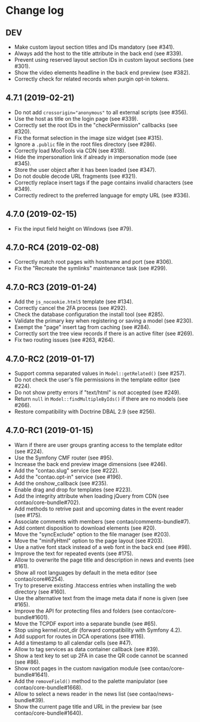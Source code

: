 # Change log

## DEV

 * Make custom layout section titles and IDs mandatory (see #341).
 * Always add the host to the title attribute in the back end (see #339).
 * Prevent using reserved layout section IDs in custom layout sections (see #301).
 * Show the video elements headline in the back end preview (see #382).
 * Correctly check for related records when purgin opt-in tokens.

## 4.7.1 (2019-02-21)

 * Do not add `crossorigin="anonymous"` to all external scripts (see #356).
 * Use the host as title on the login page (see #339).
 * Correctly set the root IDs in the "checkPermission" callbacks (see #320).
 * Fix the format selection in the image size widget (see #315).
 * Ignore a `.public` file in the root files directory (see #286).  
 * Correctly load MooTools via CDN (see #318).
 * Hide the impersonation link if already in impersonation mode (see #345).
 * Store the user object after it has been loaded (see #347).
 * Do not double decode URL fragments (see #321).
 * Correctly replace insert tags if the page contains invalid characters (see #349).
 * Correctly redirect to the preferred language for empty URL (see #336).

## 4.7.0 (2019-02-15)

 * Fix the input field height on Windows (see #79).

## 4.7.0-RC4 (2019-02-08)

 * Correctly match root pages with hostname and port (see #306).
 * Fix the "Recreate the symlinks" maintenance task (see #299).

## 4.7.0-RC3 (2019-01-24)

 * Add the `js_nocookie.html5` template (see #134).
 * Correctly cancel the 2FA process (see #292).
 * Check the database configuration the install tool (see #285).
 * Validate the primary key when registering or saving a model (see #230).
 * Exempt the "page" insert tag from caching (see #284).
 * Correctly sort the tree view records if there is an active filter (see #269).
 * Fix two routing issues (see #263, #264). 

## 4.7.0-RC2 (2019-01-17)

 * Support comma separated values in `Model::getRelated()` (see #257).
 * Do not check the user's file permissions in the template editor (see #224).
 * Do not show pretty errors if "text/html" is not accepted (see #249).
 * Return `null` in `Model::findMultipleByIds()` if there are no models (see #266).
 * Restore compatibility with Doctrine DBAL 2.9 (see #256).

## 4.7.0-RC1 (2019-01-15)

 * Warn if there are user groups granting access to the template editor (see #224).
 * Use the Symfony CMF router (see #95).
 * Increase the back end preview image dimensions (see #246).
 * Add the "contao.slug" service (see #222).
 * Add the "contao.opt-in" service (see #196).
 * Add the onshow_callback (see #235).
 * Enable drag and drop for templates (see #223).
 * Add the integrity attribute when loading jQuery from CDN (see contao/core-bundle#702).
 * Add methods to retrive past and upcoming dates in the event reader (see #175).
 * Associate comments with members (see contao/comments-bundle#7).
 * Add content disposition to download elements (see #20).
 * Move the "syncExclude" option to the file manager (see #203).
 * Move the "minifyHtml" option to the page layout (see #203).
 * Use a native font stack instead of a web font in the back end (see #98).
 * Improve the text for repeated events (see #175).
 * Allow to overwrite the page title and description in news and events (see #161).
 * Show all root languages by default in the meta editor (see contao/core#6254).
 * Try to preserve existing .htaccess entries when installing the web directory (see #160).
 * Use the alternative text from the image meta data if none is given (see #165).
 * Improve the API for protecting files and folders (see contao/core-bundle#1601).
 * Move the TCPDF export into a separate bundle (see #65).
 * Stop using kernel.root_dir (forward compatibility with Symfony 4.2).
 * Add support for routes in DCA operations (see #116).
 * Add a timestamp to all calendar cells (see #47).
 * Allow to tag services as data container callback (see #39).
 * Show a text key to set up 2FA in case the QR code cannot be scanned (see #86).
 * Show root pages in the custom navigation module (see contao/core-bundle#1641).
 * Add the `removeField()` method to the palette manipulator (see contao/core-bundle#1668).
 * Allow to select a news reader in the news list (see contao/news-bundle#39).
 * Show the current page title and URL in the preview bar (see contao/core-bundle#1640).
